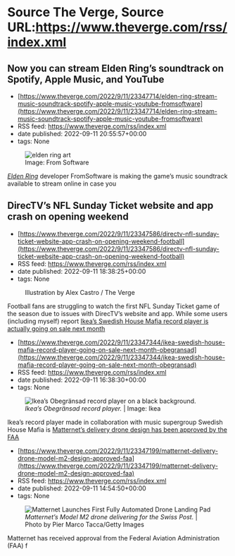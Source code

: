# Source The Verge, Source URL:https://www.theverge.com/rss/index.xml

## Now you can stream Elden Ring’s soundtrack on Spotify, Apple Music, and YouTube
 - [https://www.theverge.com/2022/9/11/23347714/elden-ring-stream-music-soundtrack-spotify-apple-music-youtube-fromsoftware](https://www.theverge.com/2022/9/11/23347714/elden-ring-stream-music-soundtrack-spotify-apple-music-youtube-fromsoftware)
 - RSS feed: https://www.theverge.com/rss/index.xml
 - date published: 2022-09-11 20:55:57+00:00
 - tags: None

<figure>
      <img alt="elden ring art" src="https://cdn.vox-cdn.com/thumbor/8tcUSKrZc2cpbFWt_kmavuPTodw=/150x0:1770x1080/1310x873/cdn.vox-cdn.com/uploads/chorus_image/image/71353568/ELDENRING_21.0.jpg" />
        <figcaption>Image: From Software</figcaption>
    </figure>

  <p id="njSUm2"><a href="https://www.theverge.com/2022/2/23/22946279/elden-ring-review-ps5-xbox-pc"><em>Elden Ring</em></a> developer FromSoftware is making the game’s music soundtrack available to stream online in case you

## DirecTV’s NFL Sunday Ticket website and app crash on opening weekend
 - [https://www.theverge.com/2022/9/11/23347586/directv-nfl-sunday-ticket-website-app-crash-on-opening-weekend-football](https://www.theverge.com/2022/9/11/23347586/directv-nfl-sunday-ticket-website-app-crash-on-opening-weekend-football)
 - RSS feed: https://www.theverge.com/rss/index.xml
 - date published: 2022-09-11 18:38:25+00:00
 - tags: None

<figure>
      <img alt="" src="https://cdn.vox-cdn.com/thumbor/41r7F7o-ggRC-sxrjMM1pl35lfQ=/0x0:2040x1360/1310x873/cdn.vox-cdn.com/uploads/chorus_image/image/71352967/acastro_STK099_NFL_01.0.jpg" />
        <figcaption>Illustration by Alex Castro / The Verge</figcaption>
    </figure>

  <p id="SFScmr">Football fans are struggling to watch the first NFL Sunday Ticket game of the season due to issues with DirecTV’s website and app. While some users (including myself) report <a href="https://twit

## Ikea’s Swedish House Mafia record player is actually going on sale next month
 - [https://www.theverge.com/2022/9/11/23347344/ikea-swedish-house-mafia-record-player-going-on-sale-next-month-obegransad](https://www.theverge.com/2022/9/11/23347344/ikea-swedish-house-mafia-record-player-going-on-sale-next-month-obegransad)
 - RSS feed: https://www.theverge.com/rss/index.xml
 - date published: 2022-09-11 16:38:30+00:00
 - tags: None

<figure>
      <img alt="Ikea’s Obegränsad record player on a black background." src="https://cdn.vox-cdn.com/thumbor/Wx01BgBbCWYyR-H_-TwqQcTqzdI=/0x509:1280x1362/1310x873/cdn.vox-cdn.com/uploads/chorus_image/image/71352568/swedish_house_mafia_record_player.0.jpeg" />
        <figcaption><em>Ikea’s Obegränsad record player.</em> | Image: Ikea</figcaption>
    </figure>

  <p id="y16Csy">Ikea’s record player made in collaboration with music supergroup Swedish House Mafia is <a href="https://about

## Matternet’s delivery drone design has been approved by the FAA
 - [https://www.theverge.com/2022/9/11/23347199/matternet-delivery-drone-model-m2-design-approved-faa](https://www.theverge.com/2022/9/11/23347199/matternet-delivery-drone-model-m2-design-approved-faa)
 - RSS feed: https://www.theverge.com/rss/index.xml
 - date published: 2022-09-11 14:54:50+00:00
 - tags: None

<figure>
      <img alt="Matternet Launches First Fully Automated Drone Landing Pad" src="https://cdn.vox-cdn.com/thumbor/lWr_2eyTrKhqL_2sAKarK7hoa88=/0x0:5632x3755/1310x873/cdn.vox-cdn.com/uploads/chorus_image/image/71352184/1347541176.0.jpg" />
        <figcaption><em>Matternet’s Model M2 drone delivering for the Swiss Post.</em> | Photo by Pier Marco Tacca/Getty Images</figcaption>
    </figure>

  <p id="wLcO6G">Matternet has received approval from the Federal Aviation Administration (FAA) f
